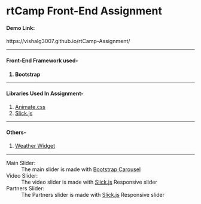 <h1>rtCamp Front-End Assignment</h1>
<h4>Demo Link:</h4>https://vishalg3007.github.io/rtCamp-Assignment/
<hr />
<h4>Front-End Framework used-<h4>
<ol>
  <li>Bootstrap</li>
</ol>
<hr />
<h4>Libraries Used In Assignment-</h4>
<ol>
  <li><a href="https://daneden.github.io/animate.css/">Animate.css</a></li>
  <li><a href="http://kenwheeler.github.io/slick/">Slick.js</a></li>
</ol>
<hr />
<h4>Others-</h4>
<ol>
  <li><a href="https://weatherwidget.io/">Weather Widget</a></li>
</ol>
<hr />
<dl>
  <dt>Main Slider:</dt>
  <dd>The main slider is made with <a href="https://getbootstrap.com/docs/4.1/components/carousel/">Bootstrap Carousel</a></dd>
  
  <dt>Video Slider:</dt>
  <dd>The video slider is made with <a href="http://kenwheeler.github.io/slick/">Slick.js</a> Responsive slider</dd>
  
  <dt>Partners Slider:</dt>
  <dd>The Partners slider is made with <a href="http://kenwheeler.github.io/slick/">Slick.js</a> Responsive slider</dd>
</dl>

